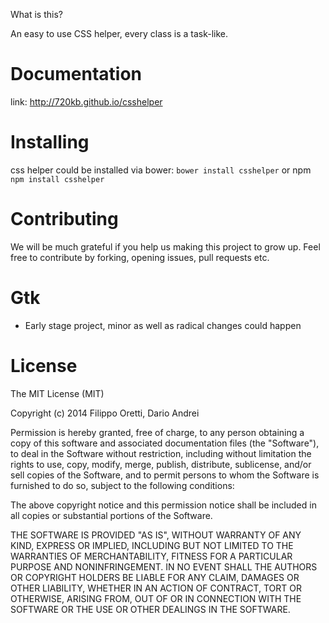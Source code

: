What is this?

An easy to use CSS helper, every class is a task-like.

Documentation
=========
link: http://720kb.github.io/csshelper

Installing
=========

css helper could be installed via bower: `bower install csshelper` or npm `npm install csshelper`

Contributing
=========
We will be much grateful if you help us making this project to grow up.
Feel free to contribute by forking, opening issues, pull requests etc.

Gtk
=========
- Early stage project, minor as well as radical changes could happen

License
=========
The MIT License (MIT)

Copyright (c) 2014 Filippo Oretti, Dario Andrei

Permission is hereby granted, free of charge, to any person obtaining a copy
of this software and associated documentation files (the "Software"), to deal
in the Software without restriction, including without limitation the rights
to use, copy, modify, merge, publish, distribute, sublicense, and/or sell
copies of the Software, and to permit persons to whom the Software is
furnished to do so, subject to the following conditions:

The above copyright notice and this permission notice shall be included in all
copies or substantial portions of the Software.

THE SOFTWARE IS PROVIDED "AS IS", WITHOUT WARRANTY OF ANY KIND, EXPRESS OR
IMPLIED, INCLUDING BUT NOT LIMITED TO THE WARRANTIES OF MERCHANTABILITY,
FITNESS FOR A PARTICULAR PURPOSE AND NONINFRINGEMENT. IN NO EVENT SHALL THE
AUTHORS OR COPYRIGHT HOLDERS BE LIABLE FOR ANY CLAIM, DAMAGES OR OTHER
LIABILITY, WHETHER IN AN ACTION OF CONTRACT, TORT OR OTHERWISE, ARISING FROM,
OUT OF OR IN CONNECTION WITH THE SOFTWARE OR THE USE OR OTHER DEALINGS IN THE
SOFTWARE.
